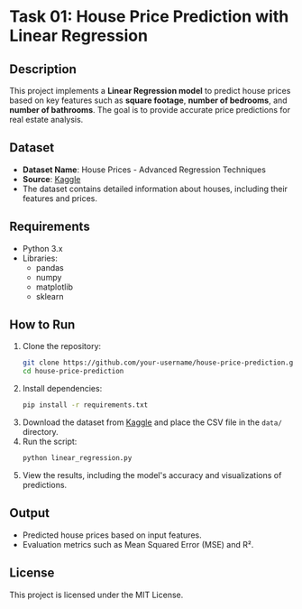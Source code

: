 # Task 01: House Price Prediction with Linear Regression

## Description
This project implements a **Linear Regression model** to predict house prices based on key features such as **square footage**, **number of bedrooms**, and **number of bathrooms**. The goal is to provide accurate price predictions for real estate analysis.

## Dataset
- **Dataset Name**: House Prices - Advanced Regression Techniques
- **Source**: [Kaggle](https://www.kaggle.com/c/house-prices-advanced-regression-techniques/data)
- The dataset contains detailed information about houses, including their features and prices.

## Requirements
- Python 3.x
- Libraries:
  - pandas
  - numpy
  - matplotlib
  - sklearn

## How to Run
1. Clone the repository:
   ```bash
   git clone https://github.com/your-username/house-price-prediction.git
   cd house-price-prediction
   ```
2. Install dependencies:
   ```bash
   pip install -r requirements.txt
   ```
3. Download the dataset from [Kaggle](https://www.kaggle.com/c/house-prices-advanced-regression-techniques/data) and place the CSV file in the `data/` directory.
4. Run the script:
   ```bash
   python linear_regression.py
   ```
5. View the results, including the model's accuracy and visualizations of predictions.

## Output
- Predicted house prices based on input features.
- Evaluation metrics such as Mean Squared Error (MSE) and R².

## License
This project is licensed under the MIT License.
